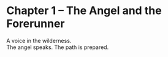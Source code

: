 # Chapter 1 – The Angel and the Forerunner

A voice in the wilderness.  
The angel speaks. The path is prepared.
